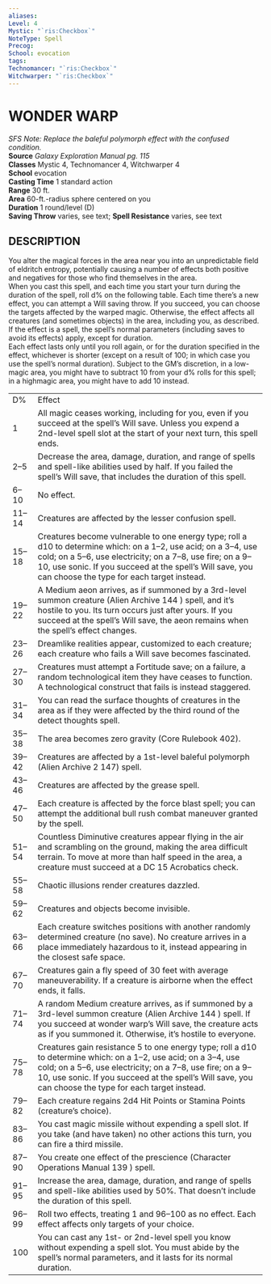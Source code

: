 ```yaml
---
aliases: 
Level: 4
Mystic: "`ris:Checkbox`"
NoteType: Spell
Precog: 
School: evocation 
tags: 
Technomancer: "`ris:Checkbox`"
Witchwarper: "`ris:Checkbox`"
---
```

# WONDER WARP

_SFS Note: Replace the baleful polymorph effect with the confused condition._  
**Source** _Galaxy Exploration Manual pg. 115_  
**Classes** Mystic 4, Technomancer 4, Witchwarper 4  
**School** evocation  
**Casting Time** 1 standard action  
**Range** 30 ft.  
**Area** 60-ft.-radius sphere centered on you  
**Duration** 1 round/level (D)  
**Saving Throw** varies, see text; **Spell Resistance** varies, see text

## DESCRIPTION

You alter the magical forces in the area near you into an unpredictable field of eldritch entropy, potentially causing a number of effects both positive and negatives for those who find themselves in the area.  
When you cast this spell, and each time you start your turn during the duration of the spell, roll d% on the following table. Each time there’s a new effect, you can attempt a Will saving throw. If you succeed, you can choose the targets affected by the warped magic. Otherwise, the effect affects all creatures (and sometimes objects) in the area, including you, as described. If the effect is a spell, the spell’s normal parameters (including saves to avoid its effects) apply, except for duration.  
Each effect lasts only until you roll again, or for the duration specified in the effect, whichever is shorter (except on a result of 100; in which case you use the spell’s normal duration). Subject to the GM’s discretion, in a low-magic area, you might have to subtract 10 from your d% rolls for this spell; in a highmagic area, you might have to add 10 instead.

<table><tbody><tr><td>D%</td><td>Effect</td></tr><tr><td>1</td><td>All magic ceases working, including for you, even if you succeed at the spell’s Will save. Unless you expend a 2nd-level spell slot at the start of your next turn, this spell ends.</td></tr><tr><td>2–5</td><td>Decrease the area, damage, duration, and range of spells and spell-like abilities used by half. If you failed the spell’s Will save, that includes the duration of this spell.</td></tr><tr><td>6–10</td><td>No effect.</td></tr><tr><td>11–14</td><td>Creatures are affected by the lesser confusion spell.</td></tr><tr><td>15–18</td><td>Creatures become vulnerable to one energy type; roll a d10 to determine which: on a 1–2, use acid; on a 3–4, use cold; on a 5–6, use electricity; on a 7–8, use fire; on a 9–10, use sonic. If you succeed at the spell’s Will save, you can choose the type for each target instead.</td></tr><tr><td>19–22</td><td>A Medium aeon arrives, as if summoned by a 3rd-level summon creature (Alien Archive 144 ) spell, and it’s hostile to you. Its turn occurs just after yours. If you succeed at the spell’s Will save, the aeon remains when the spell’s effect changes.</td></tr><tr><td>23–26</td><td>Dreamlike realities appear, customized to each creature; each creature who fails a Will save becomes fascinated.</td></tr><tr><td>27–30</td><td>Creatures must attempt a Fortitude save; on a failure, a random technological item they have ceases to function. A technological construct that fails is instead staggered.</td></tr><tr><td>31–34</td><td>You can read the surface thoughts of creatures in the area as if they were affected by the third round of the detect thoughts spell.</td></tr><tr><td>35–38</td><td>The area becomes zero gravity (Core Rulebook 402).</td></tr><tr><td>39–42</td><td>Creatures are affected by a 1st-level baleful polymorph (Alien Archive 2 147) spell.</td></tr><tr><td>43–46</td><td>Creatures are affected by the grease spell.</td></tr><tr><td>47–50</td><td>Each creature is affected by the force blast spell; you can attempt the additional bull rush combat maneuver granted by the spell.</td></tr><tr><td>51–54</td><td>Countless Diminutive creatures appear flying in the air and scrambling on the ground, making the area difficult terrain. To move at more than half speed in the area, a creature must succeed at a DC 15 Acrobatics check.</td></tr><tr><td>55–58</td><td>Chaotic illusions render creatures dazzled.</td></tr><tr><td>59–62</td><td>Creatures and objects become invisible.</td></tr><tr><td>63–66</td><td>Each creature switches positions with another randomly determined creature (no save). No creature arrives in a place immediately hazardous to it, instead appearing in the closest safe space.</td></tr><tr><td>67–70</td><td>Creatures gain a fly speed of 30 feet with average maneuverability. If a creature is airborne when the effect ends, it falls.</td></tr><tr><td>71–74</td><td>A random Medium creature arrives, as if summoned by a 3rd-level summon creature (Alien Archive 144 ) spell. If you succeed at wonder warp’s Will save, the creature acts as if you summoned it. Otherwise, it’s hostile to everyone.</td></tr><tr><td>75–78</td><td>Creatures gain resistance 5 to one energy type; roll a d10 to determine which: on a 1–2, use acid; on a 3–4, use cold; on a 5–6, use electricity; on a 7–8, use fire; on a 9–10, use sonic. If you succeed at the spell’s Will save, you can choose the type for each target instead.</td></tr><tr><td>79–82</td><td>Each creature regains 2d4 Hit Points or Stamina Points (creature’s choice).</td></tr><tr><td>83–86</td><td>You cast magic missile without expending a spell slot. If you take (and have taken) no other actions this turn, you can fire a third missile.</td></tr><tr><td>87–90</td><td>You create one effect of the prescience (Character Operations Manual 139 ) spell.</td></tr><tr><td>91–95</td><td>Increase the area, damage, duration, and range of spells and spell-like abilities used by 50%. That doesn’t include the duration of this spell.</td></tr><tr><td>96–99</td><td>Roll two effects, treating 1 and 96–100 as no effect. Each effect affects only targets of your choice.</td></tr><tr><td>100</td><td>You can cast any 1st- or 2nd-level spell you know without expending a spell slot. You must abide by the spell’s normal parameters, and it lasts for its normal duration.</td></tr></tbody></table>